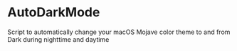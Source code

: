 # AutoDarkMode

Script to automatically change your macOS Mojave color theme to and from Dark during nighttime and daytime
